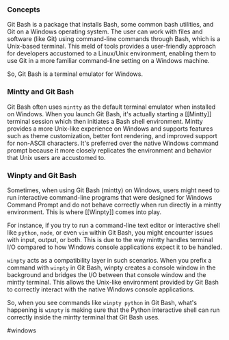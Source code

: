 ### Concepts

Git Bash is a package that installs Bash, some common bash utilities, and Git on a Windows operating system. The user can work with files and software (like Git) using command-line commands through Bash, which is a Unix-based terminal. This meld of tools provides a user-friendly approach for developers accustomed to a Linux/Unix environment, enabling them to use Git in a more familiar command-line setting on a Windows machine.

So, Git Bash is a terminal emulator for Windows.

### Mintty and Git Bash

Git Bash often uses `mintty` as the default terminal emulator when installed on Windows. When you launch Git Bash, it's actually starting a [[Mintty]] terminal session which then initiates a Bash shell environment. Mintty provides a more Unix-like experience on Windows and supports features such as theme customization, better font rendering, and improved support for non-ASCII characters. It's preferred over the native Windows command prompt because it more closely replicates the environment and behavior that Unix users are accustomed to.

### Winpty and Git Bash

Sometimes, when using Git Bash (mintty) on Windows, users might need to run interactive command-line programs that were designed for Windows Command Prompt and do not behave correctly when run directly in a mintty environment. This is where [[Winpty]] comes into play.

For instance, if you try to run a command-line text editor or interactive shell like `python`, `node`, or even `vim` within Git Bash, you might encounter issues with input, output, or both. This is due to the way mintty handles terminal I/O compared to how Windows console applications expect it to be handled.

`winpty` acts as a compatibility layer in such scenarios. When you prefix a command with `winpty` in Git Bash, winpty creates a console window in the background and bridges the I/O between that console window and the mintty terminal. This allows the Unix-like environment provided by Git Bash to correctly interact with the native Windows console applications.

So, when you see commands like `winpty python` in Git Bash, what's happening is `winpty` is making sure that the Python interactive shell can run correctly inside the mintty terminal that Git Bash uses.

#windows 